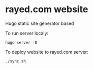 
# rayed.com website

Hugo static site generator based


To run server localy: 

    hugo server -D

To deploy website to rayed.com server:

    ./sync.sh

    